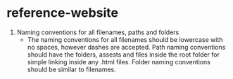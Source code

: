 # reference-website
1. Naming conventions for all filenames, paths and folders
    - The naming conventions for all filenames should be lowercase with no spaces, however dashes are accepted. Path naming conventions should have the folders, assests and files inside the root folder for simple linking inside any .html files. Folder naming conventions should be similar to filenames.
